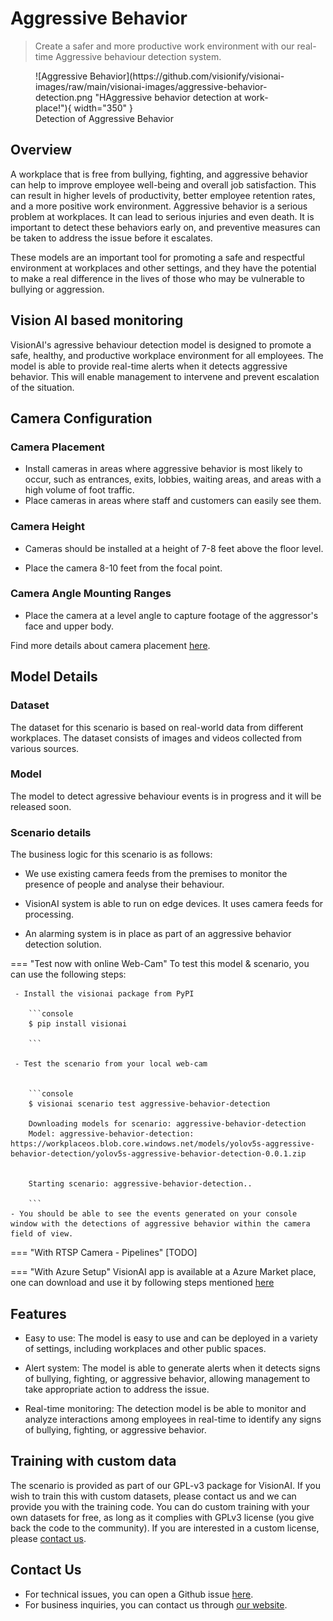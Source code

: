 # **Aggressive Behavior**

> Create a safer and more productive work environment with our real-time Aggressive behaviour detection system.

<figure markdown>
  ![Aggressive Behavior](https://github.com/visionify/visionai-images/raw/main/visionai-images/aggressive-behavior-detection.png "HAggressive behavior detection at work-place!"){ width="350" }
  <figcaption>Detection of Aggressive Behavior</figcaption>
</figure>


## Overview

A workplace that is free from bullying, fighting, and aggressive behavior can help to improve employee well-being and overall job satisfaction. This can result in higher levels of productivity, better employee retention rates, and a more positive work environment. Aggressive behavior is a serious problem at workplaces. It can lead to serious injuries and even death. It is important to detect these behaviors early on, and preventive measures can be taken to address the issue before it escalates.

These models are an important tool for promoting a safe and respectful environment at workplaces and other settings, and they have the potential to make a real difference in the lives of those who may be vulnerable to bullying or aggression.

## Vision AI based monitoring

VisionAI's agressive behaviour detection model is designed to promote a safe, healthy, and productive workplace environment for all employees. The model is able to provide real-time alerts when it detects aggressive behavior. This will enable management to intervene and prevent escalation of the situation.

## Camera Configuration


### Camera Placement

- Install cameras in areas where aggressive behavior is most likely to occur, such as entrances, exits, lobbies, waiting areas, and areas with a high volume of foot traffic.
- Place cameras in areas where staff and customers can easily see them.


### Camera Height

- Cameras should be installed at a height of 7-8 feet above the floor level.

- Place the camera 8-10 feet from the focal point.

### Camera Angle Mounting Ranges

- Place the camera at a level angle to capture footage of the aggressor's face and upper body.


Find more details about camera placement [here](../overview/cameras.md).


## Model Details

### Dataset

The dataset for this scenario is based on real-world data from different workplaces. The dataset consists of images and videos collected from various sources.

### Model

The model to detect agressive behaviour events is in progress and it will be released soon.

### Scenario details


The business logic for this scenario is as follows: 

- We use existing camera feeds from the premises to monitor the presence of people and analyse their behaviour.

- VisionAI system is able to run on edge devices. It uses camera feeds for processing. 

- An alarming system is in place as part of an aggressive behavior detection solution.

=== "Test now with online Web-Cam"
     To test this model & scenario, you can use the following steps:

     - Install the visionai package from PyPI
     
        ```console
        $ pip install visionai
        
        ```
     
     - Test the scenario from your local web-cam
     

        ```console
        $ visionai scenario test aggressive-behavior-detection

        Downloading models for scenario: aggressive-behavior-detection
        Model: aggressive-behavior-detection: https://workplaceos.blob.core.windows.net/models/yolov5s-aggressive-behavior-detection/yolov5s-aggressive-behavior-detection-0.0.1.zip
        

        Starting scenario: aggressive-behavior-detection..

        ```
    - You should be able to see the events generated on your console window with the detections of aggressive behavior within the camera field of view.

=== "With RTSP Camera - Pipelines"
     [TODO]
 
=== "With Azure Setup"
     VisionAI app is available at a Azure Market place, one can download and use it by following steps mentioned [here](../overview/azure-managed-app.md)





## Features

- Easy to use: The model is easy to use and can be deployed in a variety of settings, including workplaces and other public spaces.

- Alert system: The model is able to generate alerts when it detects signs of bullying, fighting, or aggressive behavior, allowing management to take appropriate action to address the issue.

- Real-time monitoring: The detection model is be able to monitor and analyze interactions among employees in real-time to identify any signs of bullying, fighting, or aggressive behavior.



## Training with custom data

The scenario is provided as part of our GPL-v3 package for VisionAI. If you wish to train this with custom datasets, please contact us and we can provide you with the training code. You can do custom training with your own datasets for free, as long as it complies with GPLv3 license (you give back the code to the community). If you are interested in a custom license, please [contact us](../company/contact.md).


## Contact Us

- For technical issues, you can open a Github issue [here](https://github.com/visionify/visionai).
- For business inquiries, you can contact us through [our website](https://visionify.ai/contact).

